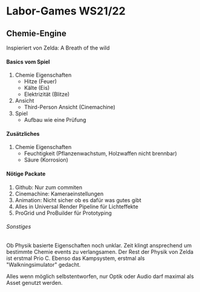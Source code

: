 # Labor-Games WS21/22

## Chemie-Engine
Inspieriert von Zelda: A Breath of the wild

#### Basics vom Spiel

1. Chemie Eigenschaften
   - Hitze (Feuer)
   - Kälte (Eis)
   - Elektrizität (Blitze)
2. Ansicht
   - Third-Person Ansicht (Cinemachine)
3. Spiel
   - Aufbau wie eine Prüfung

#### Zusätzliches

1. Chemie Eigenschaften
   - Feuchtigkeit (Pflanzenwachstum, Holzwaffen nicht brennbar)
   - Säure (Korrosion)

#### Nötige Packate

1. Github: Nur zum commiten
2. Cinemachine: Kameraeinstellungen
3. Animation: Nicht sicher ob es dafür was gutes gibt
4. Alles in Universal Render Pipeline für Lichteffekte
5. ProGrid und ProBuilder für Prototyping

###### Sonstiges
Ob Physik basierte Eigenschaften noch unklar. Zeit klingt ansprechend um bestimmte Chemie events zu verlangsamen. 
Der Rest der Physik von Zelda ist erstmal Prio C.
Ebenso das Kampsystem, erstmal als "Walkningsimulator" gedacht.

Alles wenn möglich selbstentworfen, nur Optik oder Audio darf maximal als Asset genutzt werden.
